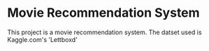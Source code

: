 # Movie Recommendation System
This project is a movie recommendation system. The datset used is Kaggle.com's 'Lettboxd'